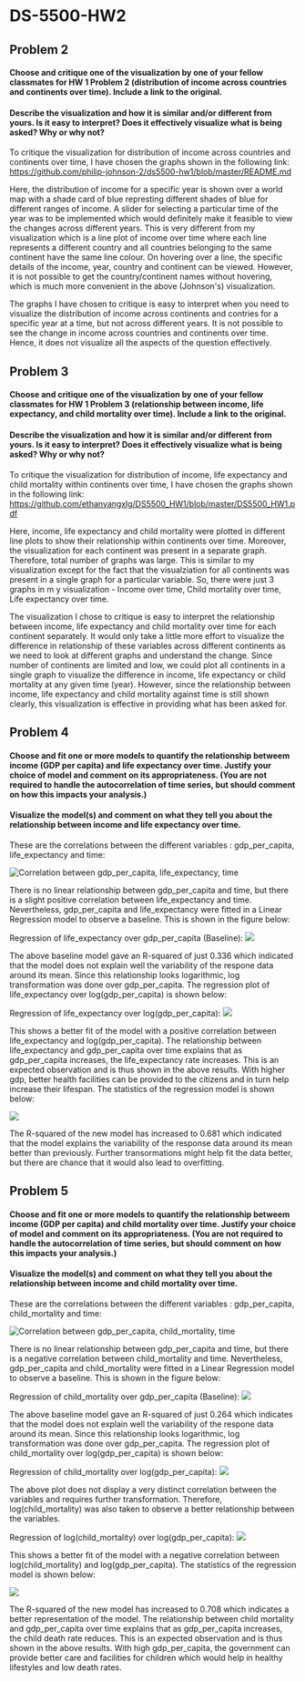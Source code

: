 # DS-5500-HW2

## Problem 2

#### Choose and critique one of the visualization by one of your fellow classmates for HW 1 Problem 2 (distribution of income across countries and continents over time). Include a link to the original.
#### Describe the visualization and how it is similar and/or different from yours. Is it easy to interpret? Does it effectively visualize what is being asked? Why or why not?

To critique the visualization for distribution of income across countries and continents over time, I have chosen the graphs shown in the following link:
https://github.com/philip-johnson-2/ds5500-hw1/blob/master/README.md

Here, the distribution of income for a specific year is shown over a world map with a shade card of blue represting different shades of blue for different ranges of income. A slider for selecting a particular time of the year was to be implemented which would definitely make it feasible to view the changes across different years. 
This is very different from my visualization which is a line plot of income over time where each line represents a different country and all countries belonging to the same continent have the same line colour. On hovering over a line, the specific details of the income, year, country and continent can be viewed. However, it is not possible to get the country/continent names without hovering, which is much more convenient in the above (Johnson's) visualization.

The graphs I have chosen to critique is easy to interpret when you need to visualize the distribution of income across continents and contries for a specific year at a time, but not across different years. It is not possible to see the change in income across countries and continents over time. Hence, it does not visualize all the aspects of the question effectively. 

## Problem 3

#### Choose and critique one of the visualization by one of your fellow classmates for HW 1 Problem 3 (relationship between income, life expectancy, and child mortality over time). Include a link to the original.
#### Describe the visualization and how it is similar and/or different from yours. Is it easy to interpret? Does it effectively visualize what is being asked? Why or why not?

To critique the visualization for distribution of income, life expectancy and child mortality within continents over time, I have chosen the graphs shown in the following link:
https://github.com/ethanyangxlg/DS5500_HW1/blob/master/DS5500_HW1.pdf

Here, income, life expectancy and child mortality were plotted in different line plots to show their relationship within continents over time. Moreover, the visualization for each continent was present in a separate graph. Therefore, total number of graphs was large.
This is similar to my visualization except for the fact that the visualziation for all continents was present in a single graph for a particular variable. So, there were just 3 graphs in m y visualization - Income over time, Child mortality over time, Life expectancy over time.

The visualization I chose to critique is easy to interpret the relationship between income, life expectancy and child mortality over time for each continent separately. It would only take a little more effort to visualize the difference in relationship of these variables across different continents as we need to look at different graphs and understand the change. Since number of continents are limited and low, we could plot all continents in a single graph to visualize the difference in income, life expectancy or child mortality at any given time (year). However, since the relationship between income, life expectancy and child mortality against time is still shown clearly, this visualization is effective in providing what has been asked for. 

## Problem 4

#### Choose and fit one or more models to quantify the relationship betweem income (GDP per capita) and life expectancy over time. Justify your choice of model and comment on its appropriateness. (You are not required to handle the autocorrelation of time series, but should comment on how this impacts your analysis.) 
#### Visualize the model(s) and comment on what they tell you about the relationship between income and life expectancy over time.

These are the correlations between the different variables : gdp_per_capita, life_expectancy and time:

![Correlation between gdp_per_capita, life_expectancy, time](images/income_life_corr.png)

There is no linear relationship between gdp_per_capita and time, but there is a slight positive correlation between life_expectancy and time. Nevertheless, gdp_per_capita and life_expectancy were fitted in a Linear Regression model to observe a baseline. This is shown in the figure below:

Regression of life_expectancy over gdp_per_capita (Baseline):
![](images/reg_income_life.png)

The above baseline model gave an R-squared of just 0.336 which indicated that the model does not explain well the variability of the respone data around its mean. Since this relationship looks logarithmic, log transformation was done over gdp_per_capita. The regression plot of life_expectancy over log(gdp_per_capita) is shown below:

Regression of life_expectancy over log(gdp_per_capita):
![](images/reg_ln_income_life.png)

This shows a better fit of the model with a positive correlation between life_expectancy and log(gdp_per_capita). The relationship between life_expectancy and gdp_per_capita over time explains that as gdp_per_capita increases, the life_expectancy rate increases. This is an expected observation and is thus shown in the above results. With higher gdp, better health facilities can be provided to the citizens and in turn help increase their lifespan.
The statistics of the regression model is shown below:

![](images/income_life_summary.png)

The R-squared of the new model has increased to 0.681 which indicated that the model explains the variability of the response data around its mean better than previously. Further transormations might help fit the data better, but there are chance that it would also lead to overfitting.

## Problem 5

#### Choose and fit one or more models to quantify the relationship betweem income (GDP per capita) and child mortality over time. Justify your choice of model and comment on its appropriateness. (You are not required to handle the autocorrelation of time series, but should comment on how this impacts your analysis.) 
#### Visualize the model(s) and comment on what they tell you about the relationship between income and child mortality over time.

These are the correlations between the different variables : gdp_per_capita, child_mortality and time:

![Correlation between gdp_per_capita, child_mortality, time](images/income_mortality_corr.png)

There is no linear relationship between gdp_per_capita and time, but there is a negative correlation between child_mortality and time. Nevertheless, gdp_per_capita and child_mortality were fitted in a Linear Regression model to observe a baseline. This is shown in the figure below:

Regression of child_mortality over gdp_per_capita (Baseline):
![](images/reg_income_mortality.png)

The above baseline model gave an R-squared of just 0.264 which indicates that the model does not explain well the variability of the respone data around its mean. Since this relationship looks logarithmic, log transformation was done over gdp_per_capita. The regression plot of child_mortality over log(gdp_per_capita) is shown below:

Regression of child_mortality over log(gdp_per_capita):
![](images/reg_ln_income_mortality.png)

The above plot does not display a very distinct correlation between the variables and requires further transformation. Therefore, log(child_mortality) was also taken to observe a better relationship between the variables.

Regression of log(child_mortality) over log(gdp_per_capita):
![](images/reg_ln_income_ln_mortality.png)

This shows a better fit of the model with a negative correlation between log(child_mortality) and log(gdp_per_capita). The statistics of the regression model is shown below:

![](images/income_mortality_summary.png)

The R-squared of the new model has increased to 0.708 which indicates a better representation of the model. 
The relationship between child mortality and gdp_per_capita over time explains that as gdp_per_capita increases, the child death rate reduces. This is an expected observation and is thus shown in the above results. With high gdp_per_capita, the government can provide better care and facilities for children which would help in healthy lifestyles and low death rates.
